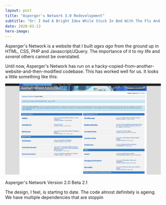 ```yaml
---
layout: post
title: "Asperger's Network 3.0 Redevelopment"
subtitle: "Or: I Had A Bright Idea While Stuck In Bed With The Flu And Am Now Regretting It!"
date: 2020-03-13
hero-image:
---
```

Asperger's Network is a website that I built <i>ages ago</i> from the ground up in HTML, CSS, PHP and Javascript/JQuery. The importance of it to my life and <i>several</i> others cannot be overstated. 

Until now, Asperger's Network has run on a hacky-copied-from-another-website-and-then-modified codebase. This has worked well for us. It looks a little something like this: 

<div class="embedimg">
    <img src="/images/blog/aspergers-network-3.0/aspnt-2.0.jpg" alt="Asperger's Network 2.0 Forums Index" />
    <div class="caption">
        <p>Asperger's Network Version 2.0 Beta 2.1</p>
    </div>
</div>

The design, I feel, is starting to date. The code almost definitely is ageing. We have multiple dependencies that are stoppin